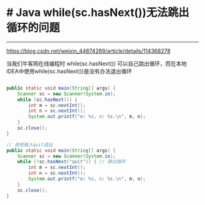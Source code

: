 # # Java while(sc.hasNext())无法跳出循环的问题

---
https://blog.csdn.net/weixin_44874269/article/details/114368278

当我们牛客网在线编程时 while(sc.hasNext()) 可以自己跳出循环，而在本地IDEA中使用while(sc.hasNext())是没有办法退出循环

```java

public static void main(String[] args) {  
    Scanner sc = new Scanner(System.in);  
    while (sc.hasNext()) {  
        int m = sc.nextInt();  
        int n = sc.nextInt();  
        System.out.printf("m: %s, n: %s.\n", m, n);  
    }  
    sc.close();  
}

// 使用输入quit退出
public static void main(String[] args) {
    Scanner sc = new Scanner(System.in);
    while (!sc.hasNext("quit")) { // 跳出循环
        int m = sc.nextInt();
        int n = sc.nextInt();
        System.out.printf("m: %s, n: %s.\n", m, n);
    }
    sc.close();
}

```